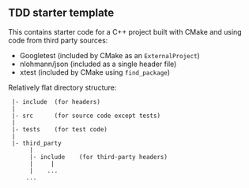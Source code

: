 ## TDD starter template
This contains starter code for a C++ project built with CMake and using code from third party sources:
- Googletest (included by CMake as an `ExternalProject`)
- nlohmann/json (included as a single header file)
- xtest (included by CMake using `find_package`)

Relatively flat directory structure:
```
 |- include  (for headers)
 |
 |- src      (for source code except tests)
 |
 |- tests    (for test code)
 |
 |- third_party
      |
      |- include    (for third-party headers)
      |     |
      |    ...
     ...
 ```
